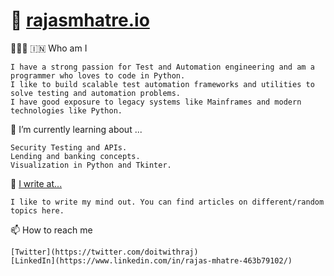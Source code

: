 # 👋  [rajasmhatre.io](https://rajasmhatre.netlify.app/)


👨🏻‍💻 🇮🇳 Who am I

    I have a strong passion for Test and Automation engineering and am a programmer who loves to code in Python.
    I like to build scalable test automation frameworks and utilities to solve testing and automation problems.
    I have good exposure to legacy systems like Mainframes and modern technologies like Python. 


🌱 I’m currently learning about ...

    Security Testing and APIs.
    Lending and banking concepts. 
    Visualization in Python and Tkinter. 


📝 [I write at...](https://orangekyle.wixsite.com/website)


    I like to write my mind out. You can find articles on different/random topics here.


📫 How to reach me

    [Twitter](https://twitter.com/doitwithraj)
    [LinkedIn](https://www.linkedin.com/in/rajas-mhatre-463b79102/)
    


